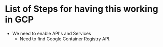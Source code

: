# List of Steps for having this working in GCP

* We need to enable API's and Services
  * Need to find Google Container Registry API.
